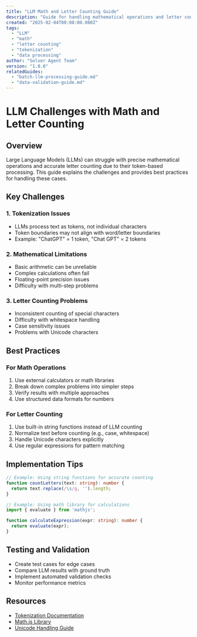 ```yaml
---
title: "LLM Math and Letter Counting Guide"
description: "Guide for handling mathematical operations and letter counting challenges with LLMs"
created: "2025-02-04T00:00:00.000Z"
tags:
  - "LLM"
  - "math"
  - "letter counting"
  - "tokenization"
  - "data processing"
author: "Solver Agent Team"
version: "1.0.0"
relatedGuides:
  - "batch-llm-processing-guide.md"
  - "data-validation-guide.md"
---
```


# LLM Challenges with Math and Letter Counting

## Overview
Large Language Models (LLMs) can struggle with precise mathematical operations and accurate letter counting due to their token-based processing. This guide explains the challenges and provides best practices for handling these cases.

## Key Challenges

### 1. Tokenization Issues
- LLMs process text as tokens, not individual characters
- Token boundaries may not align with word/letter boundaries
- Example: "ChatGPT" = 1 token, "Chat GPT" = 2 tokens

### 2. Mathematical Limitations
- Basic arithmetic can be unreliable
- Complex calculations often fail
- Floating-point precision issues
- Difficulty with multi-step problems

### 3. Letter Counting Problems
- Inconsistent counting of special characters
- Difficulty with whitespace handling
- Case sensitivity issues
- Problems with Unicode characters

## Best Practices

### For Math Operations
1. Use external calculators or math libraries
2. Break down complex problems into simpler steps
3. Verify results with multiple approaches
4. Use structured data formats for numbers

### For Letter Counting
1. Use built-in string functions instead of LLM counting
2. Normalize text before counting (e.g., case, whitespace)
3. Handle Unicode characters explicitly
4. Use regular expressions for pattern matching

## Implementation Tips

```typescript
// Example: Using string functions for accurate counting
function countLetters(text: string): number {
  return text.replace(/\s/g, '').length;
}

// Example: Using math library for calculations
import { evaluate } from 'mathjs';

function calculateExpression(expr: string): number {
  return evaluate(expr);
}
```

## Testing and Validation
- Create test cases for edge cases
- Compare LLM results with ground truth
- Implement automated validation checks
- Monitor performance metrics

## Resources
- [Tokenization Documentation](https://platform.openai.com/tokenizer)
- [Math.js Library](https://mathjs.org/)
- [Unicode Handling Guide](https://unicode.org/standard/standard.html)
